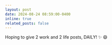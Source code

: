 ```yaml
---
layout: post
date: 2024-08-24 08:59:00-0400
inline: true
related_posts: false
---
```


Hoping to give 2 work and 2 life posts, DAILY! :sparkles: :smile:
